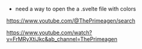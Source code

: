 - need a way to open the a .svelte file with colors

https://www.youtube.com/@ThePrimeagen/search



https://www.youtube.com/watch?v=FrMRyXtiJkc&ab_channel=ThePrimeagen